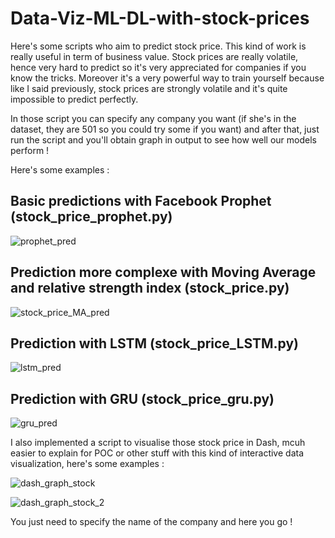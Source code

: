 # Data-Viz-ML-DL-with-stock-prices

Here's some scripts who aim to predict stock price. This kind of work is really useful in term of business value. Stock prices are really volatile, hence very hard to predict so it's very appreciated for companies if you know the tricks. Moreover it's a very powerful way to train yourself because like I said previously, stock prices are strongly volatile and it's quite impossible to predict perfectly.

In those script you can specify any company you want (if she's in the dataset, they are 501 so you could try some if you want) and after that, just run the script and you'll obtain graph in output to see how well our models perform !


Here's some examples :

## Basic predictions with Facebook Prophet (stock_price_prophet.py)

![prophet_pred](https://user-images.githubusercontent.com/49553009/91452495-ee508880-e87e-11ea-94c9-c6a419a155f3.png)

## Prediction more complexe with Moving Average and relative strength index (stock_price.py)

![stock_price_MA_pred](https://user-images.githubusercontent.com/49553009/91452515-f27ca600-e87e-11ea-86a6-721023350390.png)

## Prediction with LSTM (stock_price_LSTM.py)

![lstm_pred](https://user-images.githubusercontent.com/49553009/91452488-ebee2e80-e87e-11ea-8983-d46358a3c767.png)

## Prediction with GRU (stock_price_gru.py)

![gru_pred](https://user-images.githubusercontent.com/49553009/91452478-e8f33e00-e87e-11ea-9405-cbfc837e902d.png)




I also implemented a script to visualise those stock price in Dash, mcuh easier to explain for POC or other stuff with this kind of interactive data visualization, here's some examples :

![dash_graph_stock](https://user-images.githubusercontent.com/49553009/91452458-e2fd5d00-e87e-11ea-8292-96399b69ef2f.png)

![dash_graph_stock_2](https://user-images.githubusercontent.com/49553009/91452467-e690e400-e87e-11ea-962e-e3697f017188.png)


You just need to specify the name of the company and here you go !


